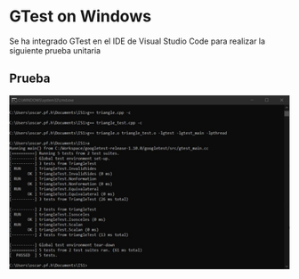 # GTest on Windows
Se ha integrado GTest en el IDE de Visual Studio Code para realizar la siguiente prueba unitaria

## Prueba
![Alt text](https://github.com/oscar-pfuturi-h/gtest/blob/main/images/testing.JPG)
